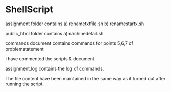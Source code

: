 ShellScript
===========

assignment folder contains
a) renametxtfile.sh
b) renamestartx.sh

public_html folder contains 
a)machinedetail.sh


commands document contains commands for points 5,6,7 of problemstatement

I have commented the scripts & document.

assignment.log contains the log of commands.

The file content have been maintained in the same way as it turned out after running the script.

